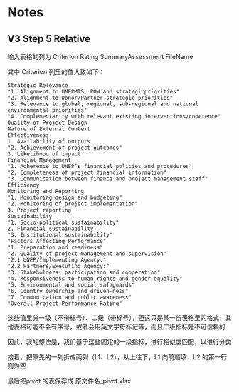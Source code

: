 # Notes

## V3 Step 5 Relative

输入表格的列为 Criterion Rating SummaryAssessment FileName

其中 Criterion 列里的值大致如下：
```
Strategic Relevance
"1. Alignment to UNEPMTS, POW and strategicpriorities"
"2. Alignment to Donor/Partner strategic priorities"
"3. Relevance to global, regional, sub-regional and national environmental priorities"
"4. Complementarity with relevant existing interventions/coherence"
Quality of Project Design
Nature of External Context
Effectiveness
1. Availability of outputs
"2. Achievement of project outcomes"
3. Likelihood of impact
Financial Management
"1. Adherence to UNEP’s financial policies and procedures"
"2. Completeness of project financial information"
"3. Communication between finance and project management staff"
Efficiency
Monitoring and Reporting
"1. Monitoring design and budgeting"
"2. Monitoring of project implementation"
3. Project reporting
Sustainability
"1. Socio-political sustainability"
2. Financial sustainability
"3. Institutional sustainability"
"Factors Affecting Performance"
"1. Preparation and readiness"
"2. Quality of project management and supervision"
"2.1 UNEP/Implementing Agency:"
"2.2 Partners/Executing Agency:"
"3. Stakeholders’ participation and cooperation"
"4. Responsiveness to human rights and gender equality"
"5. Environmental and social safeguards"
"6. Country ownership and driven-ness"
"7. Communication and public awareness"
"Overall Project Performance Rating"
```

这些值里分一级（不带标号）、二级（带标号），但这只是某一份表格里的格式，其他表格可能不会有序号，或者会用英文字符标记等，而且二级指标是不可信赖的

因此，我的想法是，我们基于这些固定的一级指标，进行相似度匹配，以进行分类

接着，把原先的一列拆成两列（L1、L2），从上往下，L1 向前顺填，L2 的第一行则为空

最后把pivot 的表保存成 原文件名_pivot.xlsx